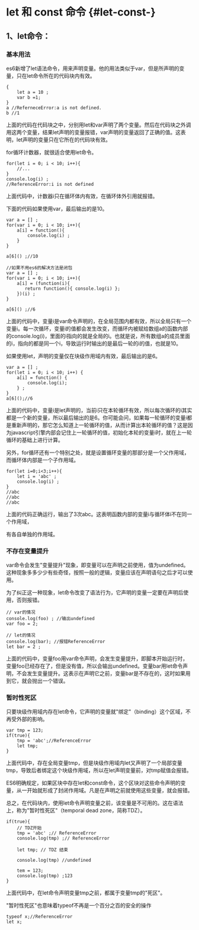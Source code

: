 # let 和 const 命令 {#let-const-}

## 1、let命令：

### 基本用法

es6新增了let语法命令，用来声明变量。他的用法类似于var，但是所声明的变量，只在let命令所在的代码块内有效。

```
{
    let a = 10 ;
    var b =1;
}
a //ReferneceError:a is not defined.
b //1
```

上面的代码在代码块之中，分别用let和var声明了两个变量。然后在代码块之外调用这两个变量，结果let声明的变量报错，var声明的变量返回了正确的值。这表明，let声明的变量只在它所在的代码块有效。

for循环计数器，就很适合使用let命令。

```
for(let i = 0; i < 10; i++){
    //...
}
console.log(i) ;
//ReferenceError:i is not defined
```

上面代码中，计数器i只在循环体内有效，在循环体外引用就报错。

下面的代码如果使用var，最后输出的是10。

```
var a = [] ;
for(var i = 0; i < 10; i++){
    a[i] = function(){
        console.log(i) ;
    }
}

a[6]() ;//10

//如果不用es6的解决方法是闭包
var a = [] ;
for(var i = 0; i < 10; i++){
    a[i] = (function(i){
       return function(){ console.log(i) };
    })(i) ;
}

a[6]() ;//6
```

上面的代码中，变量i是var命令声明的，在全局范围内都有效，所以全局只有一个变量i。每一次循环，变量i的值都会发生改变，而循环内被赋给数组a的函数内部的console.log\(i\)，里面的i指向的就是全局的i。也就是说，所有数组a的成员里面的i，指向的都是同一个i，导致运行时输出的是最后一轮的i的值，也就是10。

如果使用let，声明的变量仅在块级作用域内有效，最后输出的是6。

```
var a = [] ;
for(let i = 0; i < 10; i++) {
    a[i] = function() {
        console.log(i);
    } ;
}
a[6]();//6
```

上面的代码中，变量i是let声明的，当前i只在本轮循环有效，所以每次循环的i其实都是一个新的变量，所以最后输出的是6。你可能会问，如果每一轮循环的变量i都是重新声明的，那它怎么知道上一轮循环的值，从而计算出本轮循环的值？这是因为javascript引擎内部会记住上一轮循环的值，初始化本轮的变量i时，就在上一轮循环的基础上进行计算。

另外，for循环还有一个特别之处，就是设置循环变量的那部分是一个父作用域，而循环体内部是一个子作用域。

```
for(let i=0;i<3;i++){
    let i = 'abc' ;
    console.log(i) ;
}
//abc
//abc
//abc
```

上面的代码正确运行，输出了3次abc。这表明函数内部的变量i与循环体i不在同一个作用域，

有各自单独的作用域。

### 不存在变量提升

var命令会发生"变量提升"现象，即变量可以在声明之前使用，值为undefined。这种现象多多少少有些奇怪，按照一般的逻辑，变量应该在声明语句之后才可以使用。

为了纠正这一种现象，let命令改变了语法行为，它声明的变量一定要在声明后使用，否则报错。

```
// var的情况
console.log(foo) ; //输出undefined
var foo = 2;

// let的情况
console.log(bar); //报错ReferenceError
let bar = 2 ;
```

上面的代码中，变量foo用var命令声明，会发生变量提升，即脚本开始运行时，变量foo已经存在了，但是没有值，所以会输出undefined。变量bar用let命令声明，不会发生变量提升。这表示在声明它之前，变量bar是不存在的，这时如果用到它，就会抛出一个错误。

### 暂时性死区

只要块级作用域内存在let命令，它声明的变量就"绑定"（binding）这个区域，不再受外部的影响。

```
var tmp = 123;
if(true){
    tmp = 'abc';//ReferenceError
    let tmp;
}
```

上面代码中，存在全局变量tmp，但是块级作用域内let又声明了一个局部变量tmp，导致后者绑定这个块级作用域，所以在let声明变量前，对tmp赋值会报错。

ES6明确规定，如果区块中存在let和const命令，这个区块对这些命令声明的变量，从一开始就形成了封闭作用域。凡是在声明之前就使用这些变量，就会报错。

总之，在代码块内，使用let命令声明变量之前，该变量是不可用的。这在语法上，称为"暂时性死区"（temporal dead zone，简称TDZ）。

```
if(true){
    // TDZ开始
    tmp = 'abc' ;// ReferenceError
    console.log(tmp) ;// ReferenceError

    let tmp; // TDZ 结束

    console.log(tmp) //undefined

    tem = 123;
    console.log(tmp) ;123
}
```

上面代码中，在let命令声明变量tmp之前，都属于变量tmp的"死区"。

"暂时性死区"也意味着typeof不再是一个百分之百的安全的操作

```
typeof x;//ReferenceError
let x;
```



